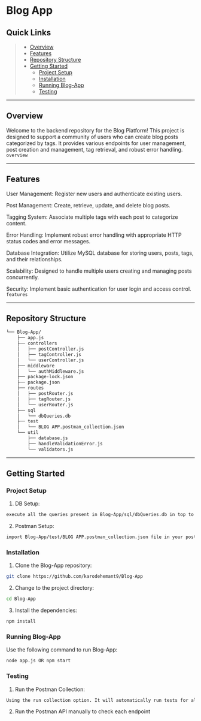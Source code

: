 # Blog App

##  Quick Links

> - [ Overview](#-overview)
> - [ Features](#-features)
> - [ Repository Structure](#-repository-structure)
> - [ Getting Started](#-getting-started)
>   - [ Project Setup](#-project-setup)
>   - [ Installation](#-installation)
>   - [ Running Blog-App](#-running-Blog-App)
>   - [ Testing](#-testing)

---

##  Overview

Welcome to the backend repository for the Blog Platform! This project is designed to support a community of users who can create blog posts categorized by tags. It provides various endpoints for user management, post creation and management, tag retrieval, and robust error handling. `overview`

---

##  Features

User Management: Register new users and authenticate existing users.

Post Management: Create, retrieve, update, and delete blog posts.

Tagging System: Associate multiple tags with each post to categorize content.

Error Handling: Implement robust error handling with appropriate HTTP status codes and error messages.

Database Integration: Utilize MySQL database for storing users, posts, tags, and their relationships.

Scalability: Designed to handle multiple users creating and managing posts concurrently.

Security: Implement basic authentication for user login and access control. `features`

---

##  Repository Structure


```sh
└── Blog-App/
    ├── app.js
    ├── controllers
    │   ├── postController.js
    │   ├── tagController.js
    │   └── userController.js
    ├── middleware
    │   └── authMiddleware.js
    ├── package-lock.json
    ├── package.json
    ├── routes
    │   ├── postRouter.js
    │   ├── tagRouter.js
    │   └── userRouter.js
    ├── sql
    │   └── dbQueries.db
    ├── test
    │   └── BLOG APP.postman_collection.json
    └── util
        ├── database.js
        ├── handleValidationError.js
        └── validators.js
```
---

##  Getting Started

### Project Setup

1. DB Setup:

```sh
execute all the queries present in Blog-App/sql/dbQueries.db in top to bottom order
```

2. Postman Setup:

```sh
import Blog-App/test/BLOG APP.postman_collection.json file in your postman
```
###  Installation

1. Clone the Blog-App repository:

```sh
git clone https://github.com/karodehemant9/Blog-App
```

2. Change to the project directory:

```sh
cd Blog-App
```

3. Install the dependencies:

```sh
npm install
```

###  Running Blog-App

Use the following command to run Blog-App:

```sh
node app.js OR npm start
```


###  Testing

1. Run the Postman Collection:

```sh
Using the run collection option. It will automatically run tests for all the APIs
```
2. Run the Postman API manually to check each endpoint





